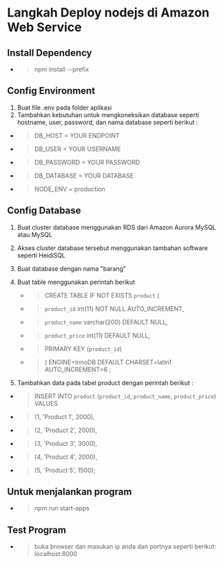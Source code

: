# Langkah Deploy nodejs di Amazon Web Service
## Install Dependency
* >npm install --prefix
## Config Environment
1. Buat file .env pada folder aplikasi
2. Tambahkan kebutuhan untuk mengkoneksikan database seperti hostname, user, password, dan nama database seperti berikut :
 * >DB_HOST = YOUR ENDPOINT
 * >DB_USER = YOUR USERNAME
 * >DB_PASSWORD = YOUR PASSWORD
 * >DB_DATABASE = YOUR DATABASE
 * >NODE_ENV = production
## Config Database
1. Buat cluster database menggunakan RDS dari Amazon Aurora MySQL atau MySQL
2. Akses cluster database tersebut menggunakan tambahan software seperti HeidiSQL
3. Buat database dengan nama "barang"
4. Buat table menggunakan perintah berikut 
   * > CREATE TABLE IF NOT EXISTS `product` (
   * > `product_id` int(11) NOT NULL AUTO_INCREMENT,
   * > `product_name` varchar(200) DEFAULT NULL,
   * > `product_price` int(11) DEFAULT NULL,
   * > PRIMARY KEY (`product_id`)
   * > ) ENGINE=InnoDB  DEFAULT CHARSET=latin1 AUTO_INCREMENT=6 ;

5. Tambahkan data pada tabel product dengan perintah berikut :
  * > INSERT INTO `product` (`product_id`, `product_name`, `product_price`) VALUES
  * > (1, 'Product 1', 2000),
  * > (2, 'Product 2', 2000),
  * > (3, 'Product 3', 3000),
  * > (4, 'Product 4', 2000),
  * > (5, 'Product 5', 1500); 
## Untuk menjalankan program
* >npm run start-apps
## Test Program
* >buka browser dan masukan ip anda dan portnya seperti berikut: localhost:8000
